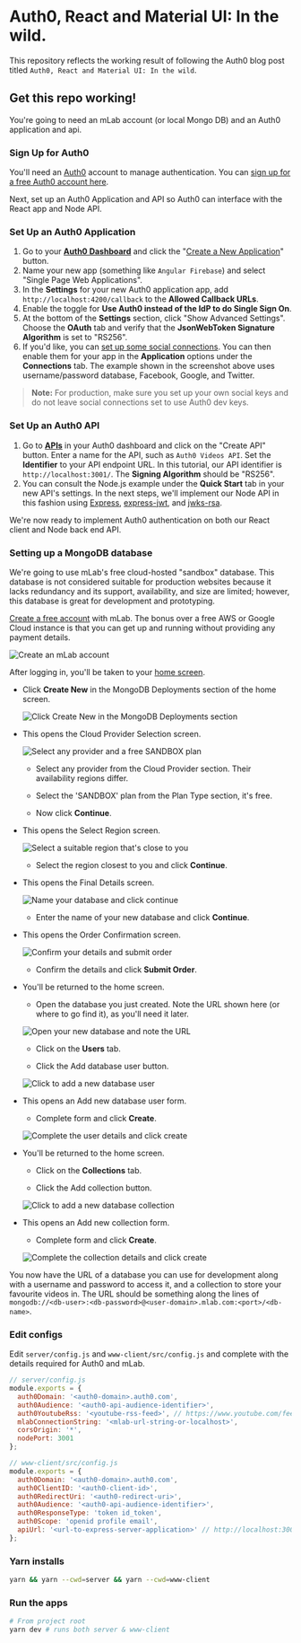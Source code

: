 # Auth0, React and Material UI: In the wild.

This repository reflects the working result of following the Auth0 blog post titled `Auth0, React and Material UI: In the wild`.

## Get this repo working!

You're going to need an mLab account (or local Mongo DB) and an Auth0 application and api.

### Sign Up for Auth0

You'll need an [Auth0](https://auth0.com) account to manage authentication. You can [sign up for a free Auth0 account here](https://auth0.com/signup).

Next, set up an Auth0 Application and API so Auth0 can interface with the React app and Node API.

### Set Up an Auth0 Application

1. Go to your [**Auth0 Dashboard**](https://manage.auth0.com/#/) and click the "[Create a New Application](https://manage.auth0.com/#/applications/create)" button.
2. Name your new app (something like `Angular Firebase`) and select "Single Page Web Applications".
3. In the **Settings** for your new Auth0 application app, add `http://localhost:4200/callback` to the **Allowed Callback URLs**.
4. Enable the toggle for **Use Auth0 instead of the IdP to do Single Sign On**. 
5. At the bottom of the **Settings** section, click "Show Advanced Settings". Choose the **OAuth** tab and verify that the **JsonWebToken Signature Algorithm** is set to "RS256".
6. If you'd like, you can [set up some social connections](https://manage.auth0.com/#/connections/social). You can then enable them for your app in the **Application** options under the **Connections** tab. The example shown in the screenshot above uses username/password database, Facebook, Google, and Twitter. 

> **Note:** For production, make sure you set up your own social keys and do not leave social connections set to use Auth0 dev keys.

### Set Up an Auth0 API

1. Go to [**APIs**](https://manage.auth0.com/#/apis) in your Auth0 dashboard and click on the "Create API" button. Enter a name for the API, such as `Auth0 Videos API`. Set the **Identifier** to your API endpoint URL. In this tutorial, our API identifier is `http://localhost:3001/`. The **Signing Algorithm** should be "RS256".
2. You can consult the Node.js example under the **Quick Start** tab in your new API's settings. In the next steps, we'll implement our Node API in this fashion using [Express](https://expressjs.com/), [express-jwt](https://github.com/auth0/express-jwt), and [jwks-rsa](https://github.com/auth0/node-jwks-rsa).

We're now ready to implement Auth0 authentication on both our React client and Node back end API.

### Setting up a MongoDB database

We're going to use mLab's free cloud-hosted "sandbox" database. This database is not considered suitable for production websites because it lacks redundancy and its support, availability, and size are limited; however, this database is great for development and prototyping.

[Create a free account](https://mlab.com/signup/) with mLab. The bonus over a free AWS or Google Cloud instance is that you can get up and running without providing any payment details.

![Create an mLab account](https://cdn.auth0.com/blog/react-express-and-material-ui-in-the-wild/mlab-signup-created-an-mlab-account.png)

After logging in, you'll be taken to your [home screen](https://mlab.com/home).

* Click **Create New** in the MongoDB Deployments section of the home screen.

  ![Click Create New in the MongoDB Deployments section](https://cdn.auth0.com/blog/react-express-and-material-ui-in-the-wild/mlab-signup-home-screen-click-create-new-deployment.png)

* This opens the Cloud Provider Selection screen.

  ![Select any provider and a free SANDBOX plan](https://cdn.auth0.com/blog/react-express-and-material-ui-in-the-wild/mlab-signup-select-any-provider-and-free-sandbox-plan.png)

  * Select any provider from the Cloud Provider section. Their availability regions differ.

  * Select the 'SANDBOX' plan from the Plan Type section, it's free.

  * Now click **Continue**.

* This opens the Select Region screen.

  ![Select a suitable region that's close to you](https://cdn.auth0.com/blog/react-express-and-material-ui-in-the-wild/mlab-signup-select-a-suitable-region-close-to-you.png)

  * Select the region closest to you and click **Continue**.

* This opens the Final Details screen.

  ![Name your database and click continue](https://cdn.auth0.com/blog/react-express-and-material-ui-in-the-wild/mlab-signup-name-your-database-click-continue.png)

  * Enter the name of your new database and click **Continue**.

* This opens the Order Confirmation screen.

  ![Confirm your details and submit order](https://cdn.auth0.com/blog/react-express-and-material-ui-in-the-wild/mlab-signup-continue-your-details-submit-order.png)

  * Confirm the details and click **Submit Order**.

* You'll be returned to the home screen.

  * Open the database you just created. Note the URL shown here (or where to go find it), as you'll need it later.

  ![Open your new database and note the URL](https://cdn.auth0.com/blog/react-express-and-material-ui-in-the-wild/open-the-database-and-note-the-url.png)

  * Click on the **Users** tab.

  * Click the Add database user button.

  ![Click to add a new database user](https://cdn.auth0.com/blog/react-express-and-material-ui-in-the-wild/click-to-add-a-new-database-user.png)

* This opens an Add new database user form.

  * Complete form and click **Create**.

  ![Complete the user details and click create](https://cdn.auth0.com/blog/react-express-and-material-ui-in-the-wild/complete-user-details-click-create.png)

* You'll be returned to the home screen.

  * Click on the **Collections** tab.

  * Click the Add collection button.
  
  ![Click to add a new database collection](https://cdn.auth0.com/blog/react-express-and-material-ui-in-the-wild/click-to-add-a-new-database-collection.png)

* This opens an Add new collection form.

  * Complete form and click **Create**.
  
  ![Complete the collection details and click create](https://cdn.auth0.com/blog/react-express-and-material-ui-in-the-wild/complete-collection-details-click-create.png)

You now have the URL of a database you can use for development along with a username and password to access it, and a collection to store your favourite videos in. The URL should be something along the lines of `mongodb://<db-user>:<db-password>@<user-domain>.mlab.com:<port>/<db-name>`.

### Edit configs

Edit `server/config.js` and `www-client/src/config.js` and complete with the details required for Auth0 and mLab.

```js
// server/config.js
module.exports = {
  auth0Domain: '<auth0-domain>.auth0.com',
  auth0Audience: '<auth0-api-audience-identifier>',
  auth0YoutubeRss: '<youtube-rss-feed>', // https://www.youtube.com/feeds/videos.xml?channel_id=UCUlQ5VoIzE_kFbYjzUwHTKA
  mlabConnectionString: '<mlab-url-string-or-localhost>',
  corsOrigin: '*',
  nodePort: 3001
};
```

```js
// www-client/src/config.js
module.exports = {
  auth0Domain: '<auth0-domain>.auth0.com',
  auth0ClientID: '<auth0-client-id>',
  auth0RedirectUri: '<auth0-redirect-uri>',
  auth0Audience: '<auth0-api-audience-identifier>',
  auth0ResponseType: 'token id_token',
  auth0Scope: 'openid profile email',
  apiUrl: '<url-to-express-server-application>' // http://localhost:3001
};
```

### Yarn installs

```bash
yarn && yarn --cwd=server && yarn --cwd=www-client
```

### Run the apps

```bash
# From project root
yarn dev # runs both server & www-client
```
